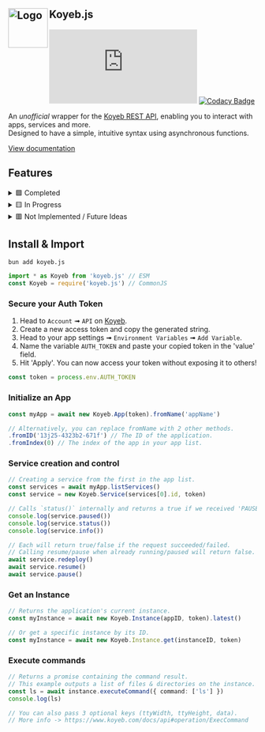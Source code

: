 ## Koyeb.js <img align="left" src="https://www.koyeb.com/static/images/icons/koyeb.svg" alt="Logo" width="80" height="80">

[![Github Repo Size](https://img.shields.io/github/repo-size/Owen3H/Koyeb.js?label=Repository%20Size&logo=Github)](https://github.com/Owen3H/Koyeb.js) 
[![Codacy Badge](https://app.codacy.com/project/badge/Grade/77a5d15fa73d426c8210e8606a357e73)](https://app.codacy.com/gh/Owen3H/Koyeb.js/dashboard?utm_source=gh&utm_medium=referral&utm_content=&utm_campaign=Badge_grade)

An *unofficial* wrapper for the [Koyeb REST API](https://koyeb.com/docs/api), enabling you to interact with apps, services and more.<br> Designed to have a simple, intuitive syntax using asynchronous functions.<br>
  
[View documentation](https://owen3h.github.io/Koyeb.js/)

## Features
  <details>
  <summary>🟩 Completed</summary>

  - **Service control** (resume, pause, re-deploy)<br>
  - **Get a list of services and apps**<br>
  - **Support for multiple apps using classes**<br>
  - **Get a specific instance, or the latest**<br>
  - **Execute commands on an instance**
  </details>

  <details>
  <summary>🟨 In Progress</summary>

  - Deployment & related methods<br>
  - Finish instance & service<br>
  - Metrics
  </details>

  <details>
  <summary>🟥 Not Implemented / Future Ideas</summary>
  
  - Logs <br>
  - Secrets
  </details>

## Install & Import
```console
bun add koyeb.js
```

```js
import * as Koyeb from 'koyeb.js' // ESM
const Koyeb = require('koyeb.js') // CommonJS
```

### Secure your Auth Token
1. Head to `Account` ➟ `API` on [Koyeb](https://www.koyeb.com).
2. Create a new access token and copy the generated string.
3. Head to your app settings ➟ `Environment Variables` ➟ `Add Variable`.
4. Name the variable `AUTH_TOKEN` and paste your copied token in the 'value' field.
5. Hit 'Apply'. You can now access your token without exposing it to others!

```ts
const token = process.env.AUTH_TOKEN
```

### Initialize an App
```ts
const myApp = await new Koyeb.App(token).fromName('appName')

// Alternatively, you can replace fromName with 2 other methods.
.fromID('13j25-4323b2-671f') // The ID of the application.
.fromIndex(0) // The index of the app in your app list.
```

### Service creation and control
```ts
// Creating a service from the first in the app list.
const services = await myApp.listServices()
const service = new Koyeb.Service(services[0].id, token)

// Calls `status()` internally and returns a true if we received 'PAUSED'.
console.log(service.paused()) 
console.log(service.status())
console.log(service.info())

// Each will return true/false if the request succeeded/failed.
// Calling resume/pause when already running/paused will return false.
await service.redeploy()
await service.resume()
await service.pause()
```

### Get an Instance
```ts
// Returns the application's current instance.
const myInstance = await new Koyeb.Instance(appID, token).latest()

// Or get a specific instance by its ID.
const myInstance = await new Koyeb.Instance.get(instanceID, token)
```

### Execute commands
```ts
// Returns a promise containing the command result.
// This example outputs a list of files & directories on the instance.
const ls = await instance.executeCommand({ command: ['ls'] })
console.log(ls)

// You can also pass 3 optional keys (ttyWidth, ttyHeight, data).
// More info -> https://www.koyeb.com/docs/api#operation/ExecCommand
```
